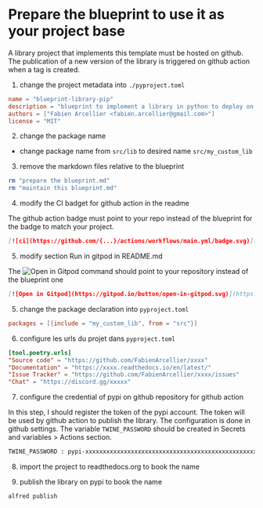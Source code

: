 # Prepare the blueprint to use it as your project base

A library project that implements this template must be hosted on github. The publication of a new version of the library is triggered on github action when a tag is created.

1. change the project metadata into `./pyproject.toml`

```toml
name = "blueprint-library-pip"
description = "blueprint to implement a library in python to deploy on pypi"
authors = ["Fabien Arcellier <fabien.arcellier@gmail.com>"]
license = "MIT"
```

2. change the package name

* change package name from `src/lib` to desired name `src/my_custom_lib`

3. remove the markdown files relative to the blueprint

```bash
rm "prepare the blueprint.md" 
rm "maintain this blueprint.md"
```

4. modify the CI badget for github action in the readme

The github action badge must point to your repo instead of the blueprint for the badge to match your project.

```markdown
[![ci](https://github.com/{...}/actions/workflows/main.yml/badge.svg)](https://github.com/{...}/actions/workflows/main.yml)
```

5. modify section Run in gitpod in README.md

The ![Open in Gitpod](https://gitpod.io/button/open-in-gitpod.svg) command should point to your repository instead of the blueprint one

```markdown
[![Open in Gitpod](https://gitpod.io/button/open-in-gitpod.svg)](https://gitpod.io/#https://github.com/...)
```


5. change the package declaration into `pyproject.toml`

```toml
packages = [{include = "my_custom_lib", from = "src"}]
```


6. configure les urls du projet dans `pyproject.toml`

```toml
[tool.poetry.urls]
"Source code" = "https://github.com/FabienArcellier/xxxx"
"Documentation" = "https://xxxx.readthedocs.io/en/latest/"
"Issue Tracker" = "https://github.com/FabienArcellier/xxxx/issues"
"Chat" = "https://discord.gg/xxxxx"
```

7. configure the credential of pypi on github repository for github action

In this step, I should register the token of the pypi account. The token will be used by github action to publish the library. The configuration is done in github settings. The variable `TWINE_PASSWORD` should be created in Secrets and variables > Actions section.
```bash
TWINE_PASSWORD : pypi-xxxxxxxxxxxxxxxxxxxxxxxxxxxxxxxxxxxxxxxxxxxxxxxxxxxxxxxxxxxxxxxxxxxxxxxxxxxx
```

8. import the project to readthedocs.org to book the name


9. publish the library on pypi to book the name

```bas
alfred publish
```

